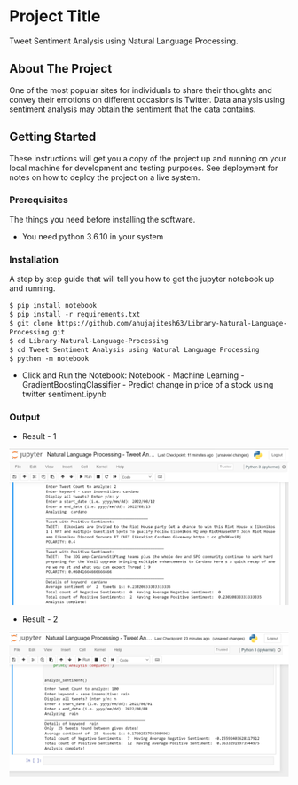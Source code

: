 # Project Title

Tweet Sentiment Analysis using Natural Language Processing.

## About The Project

One of the most popular sites for individuals to share their thoughts and convey their emotions on different occasions is Twitter. Data analysis using sentiment analysis may obtain the sentiment that the data contains.
## Getting Started

These instructions will get you a copy of the project up and running on your local machine for development and testing purposes. See deployment for notes on how to deploy the project on a live system.

### Prerequisites

The things you need before installing the software.

* You need python 3.6.10 in your system

### Installation

A step by step guide that will tell you how to get the jupyter notebook up and running.

```
$ pip install notebook 
$ pip install -r requirements.txt
$ git clone https://github.com/ahujajitesh63/Library-Natural-Language-Processing.git
$ cd Library-Natural-Language-Processing
$ cd Tweet Sentiment Analysis using Natural Language Processing
$ python -m notebook
```
* Click and Run the Notebook: Notebook - Machine Learning - GradientBoostingClassifier - Predict change in price of a stock using twitter sentiment.ipynb

### Output
* Result - 1
<img src="/Tweet Sentiment Analysis using Natural Language Processing/NLP-result.png" alt="Employee data" title="Employee Data title">

* Result - 2
<img src="/Tweet Sentiment Analysis using Natural Language Processing/NLP-result-1.png" alt="Employee data" title="Employee Data title">




